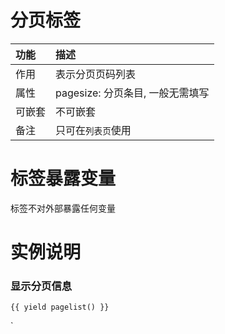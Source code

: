 # 分页标签
|功能| 描述|
| :------------- |:-------------|
| 作用      | 表示分页页码列表 |
| 属性      | pagesize: 分页条目, 一般无需填写 |  
| 可嵌套 | 不可嵌套  |
| 备注 | 只可在`列表页`使用   |   

# 标签暴露变量
标签不对外部暴露任何变量

# 实例说明 

### 显示分页信息
```jettemplatelanguage
{{ yield pagelist() }}
```
`
